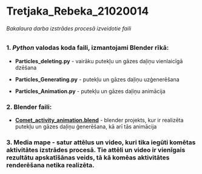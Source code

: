 # Tretjaka_Rebeka_21020014

###### Bakalaura darba izstrādes procesā izveidotie faili

### 1. _Python_ valodas koda faili, izmantojami Blender rīkā:

* **Particles_deleting.py** - vairāku putekļu un gāzes daļiņu vienlaicīgā dzēšana

* **Particles_Generating.py** - putekļu un gāzes daļiņu uzģenerēšana

* **Particles_Animation.py** - putekļu un gāzes daļiņu animācija

### 2. Blender faili:

* **[Comet_activity_animation.blend](https://drive.google.com/file/d/1gwNCFYjr5I7OlNk_L15gJaGObuvJbCZp/view?usp=sharing)** - blender projekts, kur ir realizēta putekļu un gāzes daļiņu ģenerēšana, kā arī tās animācija

### 3. Media mape - satur attēlus un video, kuri tika iegūti komētas aktivitātes izstrādes procesā. Tie attēli un video ir vienīgais rezultātu apskatīšānas veids, tā kā komēas aktivitātes renderēšana netika realizēta.


